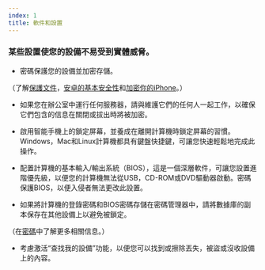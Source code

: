 ```yaml
---
index: 1
title: 軟件和設置
---
```

### 某些設置使您的設備不易受到實體威脅。

- 密碼保護您的設備並加密存儲。

（了解[保護文件](umbrella://information/protecting-files)，[安卓的基本安全性](umbrella://tools/other/s_android.md)和[加密你的iPhone](umbrella://tools/encryption/s_encrypt-your-iphone.md)。）

- 如果您在辦公室中運行任何服務器，請與維護它們的任何人一起工作，以確保它們包含的信息在關閉或拔出時將被加密。

- 啟用智能手機上的鎖定屏幕，並養成在離開計算機時鎖定屏幕的習慣。 Windows，Mac和Linux計算機都具有鍵盤快捷鍵，可讓您快速輕鬆地完成此操作。

- 配置計算機的基本輸入/輸出系統（BIOS），這是一個深層軟件，可讓您設置進階優先級，以便您的計算機無法從USB，CD-ROM或DVD驅動器啟動。密碼保護BIOS，以便入侵者無法更改此設置。

- 如果將計算機的登錄密碼和BIOS密碼存儲在密碼管理器中，請將數據庫的副本保存在其他設備上以避免被鎖定。

（在[密碼](umbrella://information/passwords/advanced)中了解更多相關信息。）

- 考慮激活“查找我的設備”功能，以便您可以找到或擦除丟失，被盜或沒收設備上的內容。